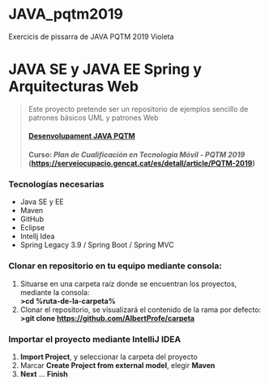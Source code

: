 # JAVA_pqtm2019
Exercicis de pissarra de JAVA PQTM 2019 Violeta


# JAVA SE y JAVA EE Spring y Arquitecturas Web
> Este proyecto pretende ser un repositorio de ejemplos sencillo de patrones básicos UML y patrones Web 
> #### [Desenvolupament JAVA PQTM](https://serveiocupacio.gencat.cat/es/soc/centres-dinnovacio-i-formacio-ocupacional-cifo/barcelona-la-violeta/)
> #### Curso: *Plan de Cualificación en Tecnología Móvil - PQTM 2019* (https://serveiocupacio.gencat.cat/es/detall/article/PQTM-2019)


### Tecnologías necesarias
* Java SE y EE
* Maven
* GitHub
* Eclipse
* Intellj Idea
* Spring Legacy 3.9 / Spring Boot / Spring MVC


### Clonar en repositorio en tu equipo mediante consola:
1. Situarse en una carpeta raíz donde se encuentran los proyectos, mediante la consola:  
 **>cd %ruta-de-la-carpeta%**
1. Clonar el repositorio, se visualizará el contenido de la rama por defecto:  
 **>git clone https://github.com/AlbertProfe/carpeta**

### Importar el proyecto mediante IntelliJ IDEA
1. **Import Project**, y seleccionar la carpeta del proyecto
1. Marcar **Create Project from external model**, elegir **Maven**
1. **Next** … **Finish**
